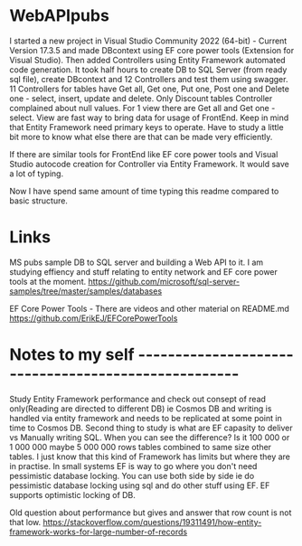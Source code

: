 # WebAPIpubs
I started a new project in Visual Studio Community 2022 (64-bit) - Current Version 17.3.5 and made DBcontext using EF core power tools (Extension for Visual Studio). 
Then added Controllers using Entity Framework automated code generation. It took half hours to create DB to SQL Server (from ready sql file), create DBcontext and 12 Controllers and test them using swagger.
11 Controllers for tables have Get all, Get one, Put one, Post one and Delete one - select, insert, update and delete. Only Discount tables Controller complained about null values. 
For 1 view there are Get all and Get one - select. View are fast way to bring data for usage of FrontEnd. Keep in mind that Entity Framework need primary keys to operate. Have to study a little bit more to know what else there are that can be made very efficiently.

If there are similar tools for FrontEnd like EF core power tools and Visual Studio autocode creation for Controller via Entity Framework. It would save a lot of typing.

Now I have spend same amount of time typing this readme compared to basic structure. 

# Links
MS pubs sample DB to SQL server and building a Web API to it. I am studying effiency and stuff relating to entity network and EF core power tools at the moment.
https://github.com/microsoft/sql-server-samples/tree/master/samples/databases

EF Core Power Tools - There are videos and other material on README.md
https://github.com/ErikEJ/EFCorePowerTools

# Notes to my self ----------------------------------------------------

Study Entity Framework performance and check out consept of read only(Reading are directed to different DB) ie Cosmos DB and writing is handled via entity framework and needs to be replicated at some point in time to Cosmos DB.
Second thing to study is what are EF capasity to deliver vs Manually writing SQL. When you can see the difference? Is it 100 000 or 1 000 000 maybe 5 000 000 rows tables combined to same size other tables. 
I just know that this kind of Framework has limits but where they are in practise. In small systems EF is way to go where you don't need pessimistic database locking.
You can use both side by side ie do pessimistic database locking using sql and do other stuff using EF. EF supports optimistic locking of DB. 

Old question about performance but gives and answer that row count is not that low. 
https://stackoverflow.com/questions/19311491/how-entity-framework-works-for-large-number-of-records
